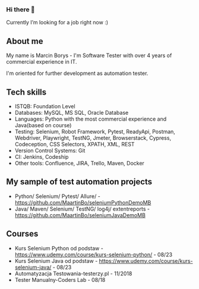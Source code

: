 ### Hi there 👋
Currently I’m looking for a job right now :)

## About me
My name is Marcin Borys - I'm Software Tester with over 4 years of commercial experience in IT.

I'm oriented for further development as automation tester.


## Tech skills

* ISTQB: Foundation Level 
* Databases: MySQL, MS SQL, Oracle Database
* Languages: Python with the most commercial experience and Java(based on course)
* Testing: Selenium, Robot Framework, Pytest, ReadyApi, Postman, Webdriver, Playwright, TestNG, Jmeter, Browserstack, Cypress, Codeception, CSS Selectors, XPATH, XML, REST
* Version Control Systems: Git
* CI: Jenkins, Codeship
* Other tools: Confluence, JIRA, Trello, Maven, Docker 


## My sample of test automation projects

* Python/ Selenium/ Pytest/ Allure/ - https://github.com/MaartinBo/seleniumPythonDemoMB 
* Java/ Maven/ Selenium/ TestNG/ log4j/ extentreports - https://github.com/MaartinBo/seleniumJavaDemoMB

## Courses 

* Kurs Selenium Python od podstaw -https://www.udemy.com/course/kurs-selenium-python/ - 08/23
* Kurs Selenium Java od podstaw - https://www.udemy.com/course/kurs-selenium-java/ - 08/23
* Automatyzacja Testowania-testerzy.pl - 11/2018
* Tester Manualny-Coders Lab - 08/18 

